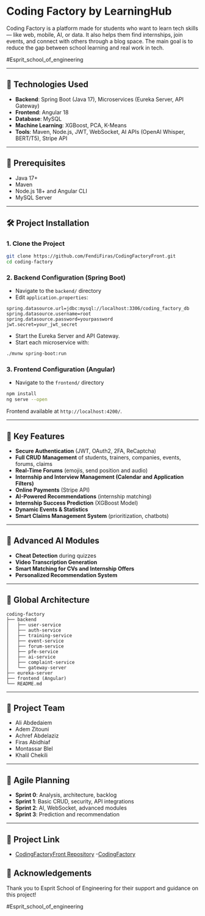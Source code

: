 
# Coding Factory by LearningHub

Coding Factory is a platform made for students who want to learn tech skills — like web, mobile, AI, or data.
It also helps them find internships, join events, and connect with others through a blog space.
The main goal is to reduce the gap between school learning and real work in tech.

#Esprit_school_of_engineering

---

## 🚀 Technologies Used

- **Backend**: Spring Boot (Java 17), Microservices (Eureka Server, API Gateway)
- **Frontend**: Angular 18
- **Database**: MySQL
- **Machine Learning**: XGBoost, PCA, K-Means
- **Tools**: Maven, Node.js, JWT, WebSocket, AI APIs (OpenAI Whisper, BERT/T5), Stripe API

---

## 📄 Prerequisites

- Java 17+
- Maven
- Node.js 18+ and Angular CLI
- MySQL Server

---

## 🛠️ Project Installation

### 1. Clone the Project

```bash
git clone https://github.com/FendiFiras/CodingFactoryFront.git
cd coding-factory
```

### 2. Backend Configuration (Spring Boot)

- Navigate to the `backend/` directory
- Edit `application.properties`:

```properties
spring.datasource.url=jdbc:mysql://localhost:3306/coding_factory_db
spring.datasource.username=root
spring.datasource.password=yourpassword
jwt.secret=your_jwt_secret
```

- Start the Eureka Server and API Gateway.
- Start each microservice with:

```bash
./mvnw spring-boot:run
```

### 3. Frontend Configuration (Angular)

- Navigate to the `frontend/` directory

```bash
npm install
ng serve --open
```

Frontend available at `http://localhost:4200/`.

---

## 🔄 Key Features

- **Secure Authentication** (JWT, OAuth2, 2FA, ReCaptcha)
- **Full CRUD Management** of students, trainers, companies, events, forums, claims
- **Real-Time Forums** (emojis, send position and audio)
- **Internship and Interview Management (Calendar and Application Filters)**
- **Online Payments** (Stripe API)
- **AI-Powered Recommendations** (internship matching)
- **Internship Success Prediction** (XGBoost Model)
- **Dynamic Events & Statistics**
- **Smart Claims Management System** (prioritization, chatbots)

---

## 📅 Advanced AI Modules

- **Cheat Detection** during quizzes
- **Video Transcription Generation**
- **Smart Matching for CVs and Internship Offers**
- **Personalized Recommendation System**

---

## 📂 Global Architecture

```
coding-factory
├── backend
│   ├── user-service
│   ├── auth-service
│   ├── training-service
│   ├── event-service
│   ├── forum-service
│   ├── pfe-service
│   ├── ai-service
│   ├── complaint-service
│   └── gateway-server
├── eureka-server
├── frontend (Angular)
└── README.md
```

---

## 💼 Project Team

- Ali Abdedaiem
- Adem Zitouni
- Achref Abdelaziz
- Firas Abidhiaf
- Montassar Blel
- Khalil Chekili

---

## 📅 Agile Planning

- **Sprint 0**: Analysis, architecture, backlog
- **Sprint 1**: Basic CRUD, security, API integrations
- **Sprint 2**: AI, WebSocket, advanced modules
- **Sprint 3**: Prediction and recommendation

---

## 🔗 Project Link

- [CodingFactoryFront Repository](https://github.com/FendiFiras/CodingFactoryFront)
-[CodingFactory](https://github.com/FendiFiras/CodingFactory/tree/Back)


## 💍 Acknowledgements

Thank you to Esprit School of Engineering for their support and guidance on this project!

#Esprit_school_of_engineering
